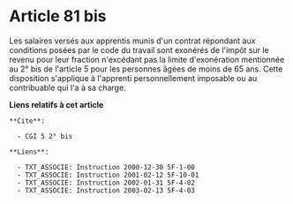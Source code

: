 # Article 81 bis

Les salaires versés aux apprentis munis d'un contrat répondant aux conditions posées par le code du travail sont exonérés de
l'impôt sur le revenu pour leur fraction n'excédant pas la limite d'exonération mentionnée au 2° bis de l'article 5 pour les
personnes âgées de moins de 65 ans. Cette disposition s'applique à l'apprenti personnellement imposable ou au contribuable
qui l'a à sa charge.

**Liens relatifs à cet article**

	**Cite**:

	  - CGI 5 2° bis

	**Liens**:

	  - TXT_ASSOCIE: Instruction 2000-12-30 5F-1-00
	  - TXT_ASSOCIE: Instruction 2001-02-12 5F-10-01
	  - TXT_ASSOCIE: Instruction 2002-01-31 5F-4-02
	  - TXT_ASSOCIE: Instruction 2003-02-13 5F-4-03
